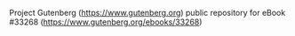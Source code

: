 Project Gutenberg (https://www.gutenberg.org) public repository for eBook #33268 (https://www.gutenberg.org/ebooks/33268)
